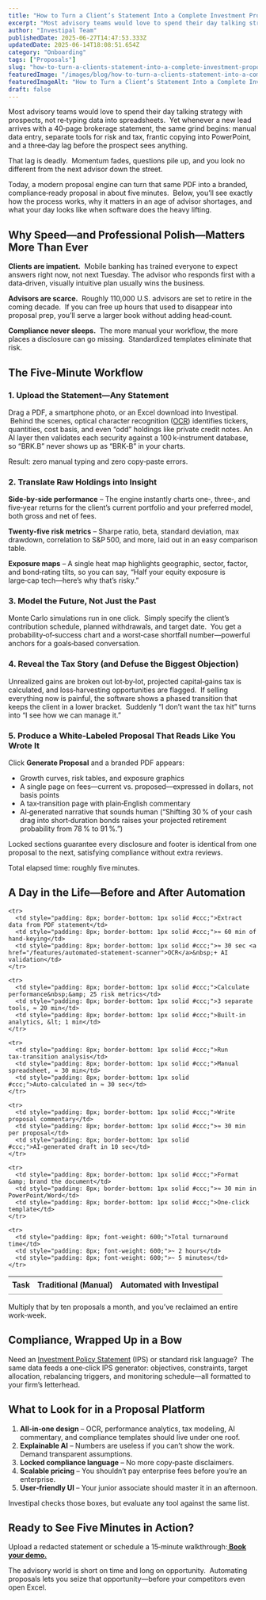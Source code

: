 ```yaml
---
title: "How to Turn a Client’s Statement Into a Complete Investment Proposal in Under 5 Minutes"
excerpt: "Most advisory teams would love to spend their day talking strategy with prospects, not re‑typing data into spreadsheets."
author: "Investipal Team"
publishedDate: 2025-06-27T14:47:53.333Z
updatedDate: 2025-06-14T18:08:51.654Z
category: "Onboarding"
tags: ["Proposals"]
slug: "how-to-turn-a-clients-statement-into-a-complete-investment-proposal-in-under-5-minutes"
featuredImage: "/images/blog/how-to-turn-a-clients-statement-into-a-complete-investment-proposal-in-under-5-minutes__681933fc40004e764c4b6d9b_How_20Personalized_20Portfolio_20Construction_20Is_20Reshaping_20Wealth_20Management_20_7_.png"
featuredImageAlt: "How to Turn a Client’s Statement Into a Complete Investment Proposal in Under 5 Minutes"
draft: false
---
```

<p id="">Most advisory teams would love to spend their day talking strategy with prospects, not re‑typing data into spreadsheets. &nbsp;Yet whenever a new lead arrives with a 40‑page brokerage statement, the same grind begins: manual data entry, separate tools for risk and tax, frantic copying into PowerPoint, and a three‑day lag before the prospect sees anything.</p><p id="">That lag is deadly. &nbsp;Momentum fades, questions pile up, and you look no different from the next advisor down the street.</p><p id="">Today, a modern proposal engine can turn that same PDF into a branded, compliance‑ready proposal in about five minutes. &nbsp;Below, you’ll see exactly how the process works, why it matters in an age of advisor shortages, and what your day looks like when software does the heavy lifting.</p><h2 id="">Why Speed—and Professional Polish—Matters More Than Ever</h2><p id=""><strong id="">Clients are impatient.</strong> &nbsp;Mobile banking has trained everyone to expect answers right now, not next Tuesday. The advisor who responds first with a data‑driven, visually intuitive plan usually wins the business.</p><p id=""><strong id="">Advisors are scarce.</strong> &nbsp;Roughly 110,000 U.S. advisors are set to retire in the coming decade. &nbsp;If you can free up hours that used to disappear into proposal prep, you’ll serve a larger book without adding head‑count.</p><p id=""><strong id="">Compliance never sleeps.</strong> &nbsp;The more manual your workflow, the more places a disclosure can go missing. &nbsp;Standardized templates eliminate that risk.</p><h2 id="">The Five‑Minute Workflow</h2><h3 id="">1. Upload the Statement—Any Statement</h3><p id="">Drag a PDF, a smartphone photo, or an Excel download into Investipal. &nbsp;Behind the scenes, optical character recognition (<a href="/features/automated-statement-scanner">OCR</a>) identifies tickers, quantities, cost basis, and even “odd” holdings like private credit notes. An AI layer then validates each security against a 100 k‑instrument database, so “BRK.B” never shows up as “BRK‑B” in your charts.</p><p id="">Result: zero manual typing and zero copy‑paste errors.</p><h3 id="">2. Translate Raw Holdings into Insight</h3><p id=""><strong id="">Side‑by‑side performance</strong> – The engine instantly charts one‑, three‑, and five‑year returns for the client’s current portfolio and your preferred model, both gross and net of fees.</p><p id=""><strong id="">Twenty‑five risk metrics</strong> – Sharpe ratio, beta, standard deviation, max drawdown, correlation to S&amp;P 500, and more, laid out in an easy comparison table.</p><p id=""><strong id="">Exposure maps</strong> – A single heat map highlights geographic, sector, factor, and bond‑rating tilts, so you can say, “Half your equity exposure is large‑cap tech—here’s why that’s risky.”</p><h3 id="">3. Model the Future, Not Just the Past</h3><p id="">Monte Carlo simulations run in one click. &nbsp;Simply specify the client’s contribution schedule, planned withdrawals, and target date. &nbsp;You get a probability‑of‑success chart and a worst‑case shortfall number—powerful anchors for a goals‑based conversation.</p><h3 id="">4. Reveal the Tax Story (and Defuse the Biggest Objection)</h3><p id="">Unrealized gains are broken out lot‑by‑lot, projected capital‑gains tax is calculated, and loss‑harvesting opportunities are flagged. &nbsp;If selling everything now is painful, the software shows a phased transition that keeps the client in a lower bracket. &nbsp;Suddenly “I don’t want the tax hit” turns into “I see how we can manage it.”</p><h3 id="">5. Produce a White‑Labeled Proposal That Reads Like You Wrote It</h3><p id="">Click <strong id="">Generate Proposal</strong> and a branded PDF appears:</p><ul id=""><li id="">Growth curves, risk tables, and exposure graphics</li><li id="">A single page on fees—current vs. proposed—expressed in dollars, not basis points</li><li id="">A tax‑transition page with plain‑English commentary</li><li id="">AI‑generated narrative that sounds human (“Shifting 30 % of your cash drag into short‑duration bonds raises your projected retirement probability from 78 % to 91 %.”)</li></ul><p id="">Locked sections guarantee every disclosure and footer is identical from one proposal to the next, satisfying compliance without extra reviews.</p><p id="">Total elapsed time: roughly five minutes.</p><h2 id="">A Day in the Life—Before and After Automation</h2><div data-rt-embed-type='true'><!-- HTML Table Code – Manual Workflow vs. Automated with Investipal -->
<table style="border-collapse: collapse; width: 100%; font-family: Arial, sans-serif;">
  <thead>
    <tr>
      <th style="text-align: left; border-bottom: 2px solid #ccc; padding: 8px;">Task</th>
      <th style="text-align: left; border-bottom: 2px solid #ccc; padding: 8px;">Traditional (Manual)</th>
      <th style="text-align: left; border-bottom: 2px solid #ccc; padding: 8px;">Automated with&nbsp;Investipal</th>
    </tr>
  </thead>
  <tbody>

    <tr>
      <td style="padding: 8px; border-bottom: 1px solid #ccc;">Extract data from PDF statement</td>
      <td style="padding: 8px; border-bottom: 1px solid #ccc;">≈ 60 min of hand‑keying</td>
      <td style="padding: 8px; border-bottom: 1px solid #ccc;">≈ 30 sec <a href="/features/automated-statement-scanner">OCR</a>&nbsp;+ AI validation</td>
    </tr>

    <tr>
      <td style="padding: 8px; border-bottom: 1px solid #ccc;">Calculate performance&nbsp;&amp; 25 risk metrics</td>
      <td style="padding: 8px; border-bottom: 1px solid #ccc;">3 separate tools, ≈ 20 min</td>
      <td style="padding: 8px; border-bottom: 1px solid #ccc;">Built‑in analytics, &lt; 1 min</td>
    </tr>

    <tr>
      <td style="padding: 8px; border-bottom: 1px solid #ccc;">Run tax‑transition analysis</td>
      <td style="padding: 8px; border-bottom: 1px solid #ccc;">Manual spreadsheet, ≈ 30 min</td>
      <td style="padding: 8px; border-bottom: 1px solid #ccc;">Auto‑calculated in ≈ 30 sec</td>
    </tr>

    <tr>
      <td style="padding: 8px; border-bottom: 1px solid #ccc;">Write proposal commentary</td>
      <td style="padding: 8px; border-bottom: 1px solid #ccc;">≈ 30 min per proposal</td>
      <td style="padding: 8px; border-bottom: 1px solid #ccc;">AI‑generated draft in 10 sec</td>
    </tr>

    <tr>
      <td style="padding: 8px; border-bottom: 1px solid #ccc;">Format &amp; brand the document</td>
      <td style="padding: 8px; border-bottom: 1px solid #ccc;">≈ 30 min in PowerPoint/Word</td>
      <td style="padding: 8px; border-bottom: 1px solid #ccc;">One‑click template</td>
    </tr>

    <tr>
      <td style="padding: 8px; font-weight: 600;">Total turnaround time</td>
      <td style="padding: 8px; font-weight: 600;">~ 2 hours</td>
      <td style="padding: 8px; font-weight: 600;">~ 5 minutes</td>
    </tr>

  </tbody>
</table></div><p id="">Multiply that by ten proposals a month, and you’ve reclaimed an entire work‑week.</p><h2 id="">Compliance, Wrapped Up in a Bow</h2><p id="">Need an <a href="/features/investment-policy-statements">Investment Policy Statement</a> (IPS) or standard risk language? &nbsp;The same data feeds a one‑click IPS generator: objectives, constraints, target allocation, rebalancing triggers, and monitoring schedule—all formatted to your firm’s letterhead.</p><h2 id="">What to Look for in a Proposal Platform</h2><ol id=""><li id=""><strong id="">All‑in‑one design</strong> – OCR, performance analytics, tax modeling, AI commentary, and compliance templates should live under one roof.</li><li id=""><strong id="">Explainable AI</strong> – Numbers are useless if you can’t show the work. Demand transparent assumptions.</li><li id=""><strong id="">Locked compliance language</strong> – No more copy‑paste disclaimers.</li><li id=""><strong id="">Scalable pricing</strong> – You shouldn’t pay enterprise fees before you’re an enterprise.</li><li id=""><strong id="">User‑friendly UI</strong> – Your junior associate should master it in an afternoon.</li></ol><p id="">Investipal checks those boxes, but evaluate any tool against the same list.</p><h2 id="">Ready to See Five Minutes in Action?</h2><p id="">Upload a redacted statement or schedule a 15‑minute walkthrough:<a href="/book-a-demo" id=""><strong id=""> Book your demo.</strong></a></p><p id="">The advisory world is short on time and long on opportunity. &nbsp;Automating proposals lets you seize that opportunity—before your competitors even open Excel.</p>